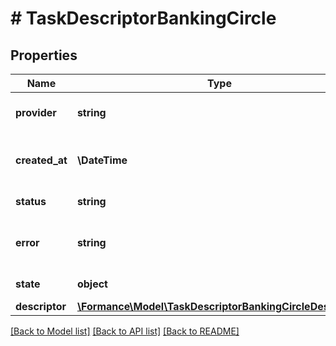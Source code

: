 # # TaskDescriptorBankingCircle

## Properties

Name | Type | Description | Notes
------------ | ------------- | ------------- | -------------
**provider** | **string** | The connector code | [optional]
**created_at** | **\DateTime** | The date when the task was created | [optional]
**status** | **string** | The task status | [optional]
**error** | **string** | The error message if the task failed | [optional]
**state** | **object** | The task state | [optional]
**descriptor** | [**\Formance\Model\TaskDescriptorBankingCircleDescriptor**](TaskDescriptorBankingCircleDescriptor.md) |  | [optional]

[[Back to Model list]](../../README.md#models) [[Back to API list]](../../README.md#endpoints) [[Back to README]](../../README.md)
